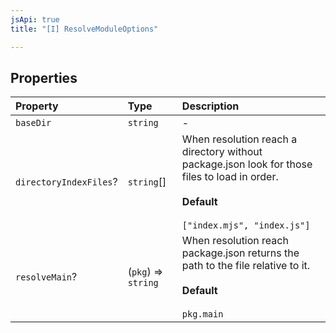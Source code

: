 ```yaml
---
jsApi: true
title: "[I] ResolveModuleOptions"

---
```

## Properties

| Property | Type | Description |
| :------ | :------ | :------ |
| `baseDir` | `string` | - |
| `directoryIndexFiles`? | `string`[] | When resolution reach a directory without package.json look for those files to load in order.<br /><br />**Default**<br /><br />` ["index.mjs", "index.js"] ` |
| `resolveMain`? | (`pkg`) => `string` | When resolution reach package.json returns the path to the file relative to it.<br /><br />**Default**<br /><br />` pkg.main ` |
